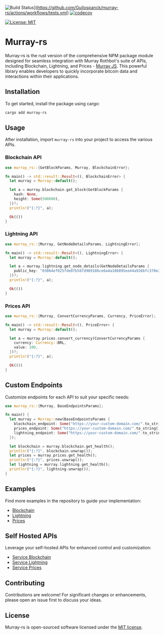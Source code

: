 ![Build Status](https://github.com/Guilospanck/murray-rs/actions/workflows/tests.yml/badge.svg?branch=master)](https://github.com/Guilospanck/murray-rs/actions/workflows/tests.yml)
[![codecov](https://codecov.io/gh/Guilospanck/murray-rs/graph/badge.svg?token=E87lAHhkfC)](https://codecov.io/gh/Guilospanck/murray-rs)
<!-- [![crates.io](https://img.shields.io/crates/v/grcov.svg)](https://crates.io/crates/grcov) -->
[![License: MIT](https://img.shields.io/badge/License-MIT-yellow.svg?style=flat-square)](https://opensource.org/licenses/MIT)

# Murray-rs

Murray-rs is the rust version of the comprehensive NPM package module designed for seamless integration with Murray Rothbot's suite of APIs, including Blockchain, Lightning, and Prices - [Murray JS](https://github.com/murray-rothbot/murray-js). This powerful library enables developers to quickly incorporate bitcoin data and interactions within their applications.

## Installation

To get started, install the package using cargo:

```bash
cargo add murray-rs
```

## Usage

After installation, import `murray-rs` into your project to access the various APIs.

### Blockchain API

```rs
use murray_rs::{GetBlockParams, Murray, BlockchainError};

fn main() -> std::result::Result<(), BlockchainError> {
  let murray = Murray::default();

  let a = murray.blockchain.get_block(GetBlockParams {
    hash: None,
    height: Some(500000),
  })?;
  println!("{:?}", a);

  Ok(())
}
```

### Lightning API

```rs
use murray_rs::{Murray, GetNodeDetailsParams, LightningError};

fn main() -> std::result::Result<(), LightningError> {
  let murray = Murray::default();

  let a = murray.lightning.get_node_details(GetNodeDetailsParams {
    public_key: "03864ef025fde8fb587d989186ce6a4a186895ee44a926bfc370e2c366597a3f8f".to_string(),
  })?;
  println!("{:?}", a);

  Ok(())
}
```

### Prices API

```rs
use murray_rs::{Murray, ConvertCurrencyParams, Currency, PriceError};

fn main() -> std::result::Result<(), PriceError> {
  let murray = Murray::default();

  let a = murray.prices.convert_currency(ConvertCurrencyParams {
    currency: Currency::BRL,
    value: 100,
  })?;
  println!("{:?}", a);

  Ok(())
}
```

## Custom Endpoints

Customize endpoints for each API to suit your specific needs:

```rs
use murray_rs::{Murray, BaseEndpointsParams};

fn main() {
  let murray = Murray::new(BaseEndpointsParams {
    blockchain_endpoint: Some("https://your-custom-domain.com/".to_string()),
    prices_endpoint: Some("https://your-custom-domain.com/".to_string()),
    lightning_endpoint: Some("https://your-custom-domain.com/".to_string()),
  });

  let blockchain = murray.blockchain.get_health();
  println!("{:?}", blockchain.unwrap());
  let prices = murray.prices.get_health();
  println!("{:?}", prices.unwrap());
  let lightning = murray.lightning.get_health();
  println!("{:?}", lightning.unwrap());
}
```

## Examples

Find more examples in the repository to guide your implementation:

- [Blockchain](./examples/blockchain.rs)
- [Lightning](./examples/lightning.rs)
- [Prices](./examples/prices.rs)

## Self Hosted APIs

Leverage your self-hosted APIs for enhanced control and customization:

- [Service Blockchain](https://github.com/Murray-Rothbot/service-blockchain)
- [Service Lightning](https://github.com/Murray-Rothbot/service-lightning)
- [Service Prices](https://github.com/Murray-Rothbot/service-prices)

## Contributing

Contributions are welcome! For significant changes or enhancements, please open an issue first to discuss your ideas.

## License

Murray-rs is open-sourced software licensed under the [MIT license](./LICENSE).
